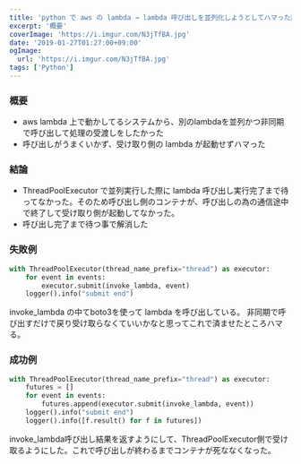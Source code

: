 ```yaml
---
title: 'python で aws の lambda → lambda 呼び出しを並列化しようとしてハマった話'
excerpt: '概要'
coverImage: 'https://i.imgur.com/N3jTfBA.jpg'
date: '2019-01-27T01:27:00+09:00'
ogImage:
  url: 'https://i.imgur.com/N3jTfBA.jpg'
tags: ['Python']
---
```


### 概要

*   aws lambda 上で動かしてるシステムから、別のlambdaを並列かつ非同期で呼び出して処理の受渡しをしたかった
*   呼び出しがうまくいかず、受け取り側の lambda が起動せずハマった

### 結論

*   ThreadPoolExecutor で並列実行した際に lambda 呼び出し実行完了まで待ってなかった。そのため呼び出し側のコンテナが、呼び出しの為の通信途中で終了して受け取り側が起動してなかった。
*   呼び出し完了まで待つ事で解消した

### 失敗例

```python
with ThreadPoolExecutor(thread_name_prefix="thread") as executor:
    for event in events:
        executor.submit(invoke_lambda, event)
    logger().info("submit end")
```

invoke\_lambda の中てboto3を使って lambda を呼び出している。 非同期で呼び出すだけで戻り受け取らなくていいかなと思ってこれで済ませたところハマる。

### 成功例

```python
with ThreadPoolExecutor(thread_name_prefix="thread") as executor:
    futures = []    
    for event in events:
	    futures.append(executor.submit(invoke_lambda, event))
	logger().info("submit end")
	logger().info([f.result() for f in futures])
```

invoke\_lambda呼び出し結果を返すようにして、ThreadPoolExecutor側で受け取るようにした。これで呼び出しが終わるまでコンテナが死ななくなった。